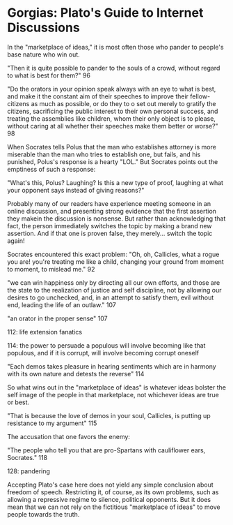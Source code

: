 # Gorgias: Plato's Guide to Internet Discussions



In the "marketplace of ideas," it is most often those who pander to people's base nature who win out.

"Then it is quite possible to pander to the souls of a crowd, without regard to what is best for them?" 96


"Do the orators in your opinion speak always with an eye to what is best, and make it the constant aim of their speeches
to improve their fellow-citizens as much as possible, or do they to o set out merely to gratify the citizens,
sacrificing the public interest to their own personal success, and treating the assemblies like children, whom their
only object is to please, without caring at all whether their speeches make them better or worse?" 98

When Socrates tells Polus that the man who establishes attorney is more miserable than the man who tries to establish
one, but fails, and his punished, Polus's response is a hearty "LOL." But Socrates points out the emptiness of such a
response: 

"What's this, Polus? Laughing? Is this a new type of proof, laughing at what your opponent says instead of giving reasons?" 


Probably many of our readers have experience meeting someone in an online discussion, and presenting strong evidence
that the first assertion they makein the discussion is nonsense. But rather than acknowledging that fact, the person
immediately switches the topic by making a brand new assertion. And if that one is proven false, they merely...
switch the topic again!

Socrates encountered this exact problem: "Oh, oh, Callicles, what a rogue you are! you're treating me like a child,
changing your ground from moment to moment, to mislead me." 92



"we can win happiness only by directing all our own efforts, and those are the state to the realization of justice and
self discipline, not by allowing our desires to go unchecked, and, in an attempt to satisfy them, evil without end,
leading the life of an outlaw." 107

"an orator in the proper sense" 107

112: life extension fanatics


114: the power to persuade a populous will involve becoming like that populous, and if it is corrupt, will involve becoming corrupt oneself


"Each demos takes pleasure in hearing sentiments which are in harmony with its own nature and detests the reverse" 114

So what wins out in the "marketplace of ideas" is whatever ideas bolster the self image of the people in that marketplace, not whichever ideas are true or best.


"That is because the love of demos in your soul, Callicles, is putting up resistance to my argument" 115

The accusation that one favors the enemy:

"The people who tell you that are pro-Spartans with cauliflower ears, Socrates." 118


 128: pandering


Accepting Plato's case here does not yield any simple conclusion about freedom of speech. Restricting it, of course, as its own problems, such as allowing a repressive regime to silence, political opponents. But it does mean that we can not rely on the fictitious "marketplace of ideas" to move people towards the truth.





